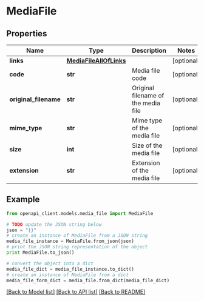 # MediaFile


## Properties
Name | Type | Description | Notes
------------ | ------------- | ------------- | -------------
**links** | [**MediaFileAllOfLinks**](MediaFileAllOfLinks.md) |  | [optional] 
**code** | **str** | Media file code | [optional] 
**original_filename** | **str** | Original filename of the media file | [optional] 
**mime_type** | **str** | Mime type of the media file | [optional] 
**size** | **int** | Size of the media file | [optional] 
**extension** | **str** | Extension of the media file | [optional] 

## Example

```python
from openapi_client.models.media_file import MediaFile

# TODO update the JSON string below
json = "{}"
# create an instance of MediaFile from a JSON string
media_file_instance = MediaFile.from_json(json)
# print the JSON string representation of the object
print MediaFile.to_json()

# convert the object into a dict
media_file_dict = media_file_instance.to_dict()
# create an instance of MediaFile from a dict
media_file_form_dict = media_file.from_dict(media_file_dict)
```
[[Back to Model list]](../README.md#documentation-for-models) [[Back to API list]](../README.md#documentation-for-api-endpoints) [[Back to README]](../README.md)


